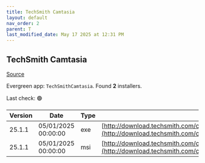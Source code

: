 ```yaml
---
title: TechSmith Camtasia
layout: default
nav_order: 2
parent: T
last_modified_date: May 17 2025 at 12:31 PM
---
```


## TechSmith Camtasia

[Source](https://www.techsmith.com/)

Evergreen app: `TechSmithCamtasia`. Found **2** installers.

Last check: 🟢

| Version | Date                | Type | URI                                                                                                                                                |
| ------- | ------------------- | ---- | -------------------------------------------------------------------------------------------------------------------------------------------------- |
| 25.1.1  | 05/01/2025 00:00:00 | exe  | [http://download.techsmith.com/camtasiastudio/releases/2511/camtasia.exe](http://download.techsmith.com/camtasiastudio/releases/2511/camtasia.exe) |
| 25.1.1  | 05/01/2025 00:00:00 | msi  | [http://download.techsmith.com/camtasiastudio/releases/2511/camtasia.msi](http://download.techsmith.com/camtasiastudio/releases/2511/camtasia.msi) |
